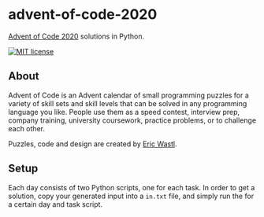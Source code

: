 # advent-of-code-2020
[Advent of Code 2020](https://adventofcode.com/2020/) solutions in Python.

[![MIT license](https://img.shields.io/github/license/lvrcek/advent-of-code-2020)](https://opensource.org/licenses/MIT)

## About
Advent of Code is an Advent calendar of small programming puzzles for a variety of skill sets and skill levels that can be solved in any programming language you like. People use them as a speed contest, interview prep, company training, university coursework, practice problems, or to challenge each other.

Puzzles, code and design are created by [Eric Wastl](http://was.tl/).

## Setup

Each day consists of two Python scripts, one for each task.
In order to get a solution, copy your generated input into a `in.txt` file, and simply run the for a certain day and task script. 
